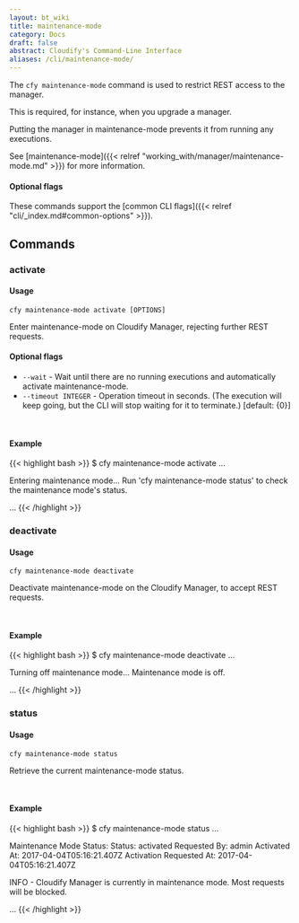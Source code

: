 ```yaml
---
layout: bt_wiki
title: maintenance-mode
category: Docs
draft: false
abstract: Cloudify's Command-Line Interface
aliases: /cli/maintenance-mode/
---
```


The `cfy maintenance-mode` command is used to restrict REST access to the manager.

This is required, for instance, when you upgrade a manager.

Putting the manager in maintenance-mode prevents it from running any executions.

See [maintenance-mode]({{< relref "working_with/manager/maintenance-mode.md" >}}) for more information.


#### Optional flags
These commands support the [common CLI flags]({{< relref "cli/_index.md#common-options" >}}).


## Commands

### activate

#### Usage 
`cfy maintenance-mode activate [OPTIONS]`

Enter maintenance-mode on Cloudify Manager, rejecting further REST requests.

#### Optional flags

* `--wait` - 			Wait until there are no running executions and
                     	automatically activate maintenance-mode.
* `--timeout INTEGER` - Operation timeout in seconds. (The execution will
                     	keep going, but the CLI will stop waiting for it to
                     	terminate.) [default: {0}]

&nbsp;
#### Example

{{< highlight  bash  >}}
$ cfy maintenance-mode activate
...

Entering maintenance mode...
Run 'cfy maintenance-mode status' to check the maintenance mode's status.

...
{{< /highlight >}}


### deactivate

#### Usage 
`cfy maintenance-mode deactivate` 

Deactivate maintenance-mode on the Cloudify Manager, to accept REST requests.

&nbsp;
#### Example

{{< highlight  bash  >}}
$ cfy maintenance-mode deactivate
...

Turning off maintenance mode...
Maintenance mode is off.

...
{{< /highlight >}}


### status

#### Usage 
`cfy maintenance-mode status`

Retrieve the current maintenance-mode status.

&nbsp;
#### Example

{{< highlight  bash  >}}
$ cfy maintenance-mode status
...

Maintenance Mode Status:
	Status:	activated
	Requested By:	admin
	Activated At:	2017-04-04T05:16:21.407Z
	Activation Requested At:	2017-04-04T05:16:21.407Z

INFO - Cloudify Manager is currently in maintenance mode. Most requests will be blocked.

...
{{< /highlight >}}
